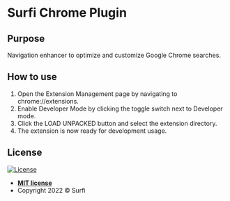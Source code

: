 # Surfi Chrome Plugin

## Purpose
Navigation enhancer to optimize and customize Google Chrome searches.

## How to use

1. Open the Extension Management page by navigating to chrome://extensions.
2. Enable Developer Mode by clicking the toggle switch next to Developer mode.
3. Click the LOAD UNPACKED button and select the extension directory.
4. The extension is now ready for development usage.

## License

[![License](http://img.shields.io/:license-mit-blue.svg?style=flat-square)](http://badges.mit-license.org)

- **[MIT license](LICENSE)**
- Copyright 2022 © Surfi
